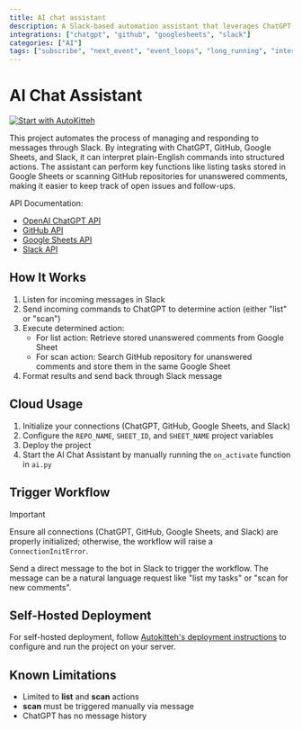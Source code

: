 ```yaml
---
title: AI chat assistant
description: A Slack-based automation assistant that leverages ChatGPT to manage and respond to messages by integrating with GitHub and Google Sheets.
integrations: ["chatgpt", "github", "googlesheets", "slack"]
categories: ["AI"]
tags: ["subscribe", "next_event", "event_loops", "long_running", "interactive_workflows", "essential"]
---
```


# AI Chat Assistant

[![Start with AutoKitteh](https://autokitteh.com/assets/autokitteh-badge.svg)](https://app.autokitteh.cloud/template?name=ai-chat-assistant)

This project automates the process of managing and responding to messages through Slack. By integrating with ChatGPT, GitHub, Google Sheets, and Slack, it can interpret plain-English commands into structured actions. The assistant can perform key functions like listing tasks stored in Google Sheets or scanning GitHub repositories for unanswered comments, making it easier to keep track of open issues and follow-ups.

API Documentation:

- [OpenAI ChatGPT API](https://openai.com/)
- [GitHub API](https://docs.github.com/en/rest)
- [Google Sheets API](https://developers.google.com/sheets)
- [Slack API](https://api.slack.com/)

## How It Works

1. Listen for incoming messages in Slack
2. Send incoming commands to ChatGPT to determine action (either "list" or "scan")
3. Execute determined action:
   - For list action: Retrieve stored unanswered comments from Google Sheet
   - For scan action: Search GitHub repository for unanswered comments and store them in the same Google Sheet
4. Format results and send back through Slack message

## Cloud Usage

1. Initialize your connections (ChatGPT, GitHub, Google Sheets, and Slack)
2. Configure the `REPO_NAME`, `SHEET_ID`, and `SHEET_NAME` project variables
3. Deploy the project
4. Start the AI Chat Assistant by manually running the `on_activate` function in `ai.py`

## Trigger Workflow

> [!IMPORTANT]
> Ensure all connections (ChatGPT, GitHub, Google Sheets, and Slack) are properly initialized; otherwise, the workflow will raise a `ConnectionInitError`.

Send a direct message to the bot in Slack to trigger the workflow. The message can be a natural language request like "list my tasks" or "scan for new comments".

## Self-Hosted Deployment

For self-hosted deployment, follow [Autokitteh's deployment instructions](https://docs.autokitteh.com/get_started/deployment) to configure and run the project on your server.

## Known Limitations

- Limited to **list** and **scan** actions
- **scan** must be triggered manually via message
- ChatGPT has no message history
